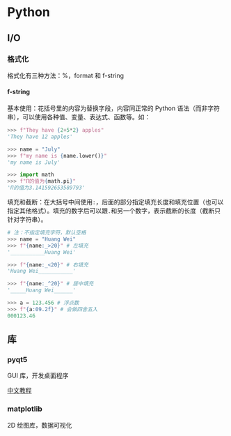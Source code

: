 # Python


## I/O
### 格式化
格式化有三种方法：%，format 和 f-string

#### f-string
基本使用：花括号里的内容为替换字段，内容同正常的 Python 语法（而非字符串），可以使用各种值、变量、表达式、函数等。如：
```python
>>> f"They have {2+5*2} apples"
'They have 12 apples'

>>> name = "July"
>>> f"my name is {name.lower()}"
'my name is July'

>>> import math
>>> f"Π的值为{math.pi}"
'Π的值为3.141592653589793'
```

填充和截断：在大括号中间使用`:`，后面的部分指定填充长度和填充位置（也可以指定其他格式）。填充的数字后可以跟`.`和另一个数字，表示截断的长度（截断只针对字符串）。
```python
# 注：不指定填充字符，默认空格
>>> name = "Huang Wei"
>>> f"{name:_>20}" # 左填充
'___________Huang Wei'

>>> f"{name:_<20}" # 右填充
'Huang Wei___________'

>>> f"{name:_^20}" # 居中填充
'_____Huang Wei______'

>>> a = 123.456 # 浮点数
>>> f"{a:09.2f}" # 会做四舍五入
000123.46
```

## 库
### pyqt5
GUI 库，开发桌面程序

[中文教程](https://maicss.gitbook.io/pyqt-chinese-tutoral/)

### matplotlib
2D 绘图库，数据可视化
